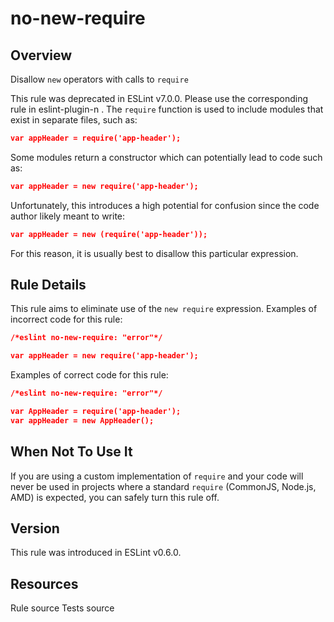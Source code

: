 
# no-new-require
## Overview
Disallow `new` operators with calls to `require`



This rule was deprecated in ESLint v7.0.0. Please use the corresponding rule in eslint-plugin-n .
The `require` function is used to include modules that exist in separate files, such as:

```json
var appHeader = require('app-header');
```
Some modules return a constructor which can potentially lead to code such as:

```json
var appHeader = new require('app-header');
```
Unfortunately, this introduces a high potential for confusion since the code author likely meant to write:

```json
var appHeader = new (require('app-header'));
```
For this reason, it is usually best to disallow this particular expression.
## Rule Details
This rule aims to eliminate use of the `new require` expression.
Examples of incorrect code for this rule:


```json
/*eslint no-new-require: "error"*/

var appHeader = new require('app-header');
```
Examples of correct code for this rule:


```json
/*eslint no-new-require: "error"*/

var AppHeader = require('app-header');
var appHeader = new AppHeader();
```
## When Not To Use It
If you are using a custom implementation of `require` and your code will never be used in projects where a standard `require` (CommonJS, Node.js, AMD) is expected, you can safely turn this rule off.
## Version
This rule was introduced in ESLint v0.6.0.
## Resources

Rule source 
Tests source 

